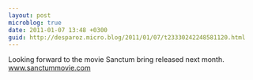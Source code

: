```yaml
---
layout: post
microblog: true
date: 2011-01-07 13:48 +0300
guid: http://desparoz.micro.blog/2011/01/07/t23330242248581120.html
---
```

Looking forward to the movie Sanctum bring released next month. www.sanctummovie.com
